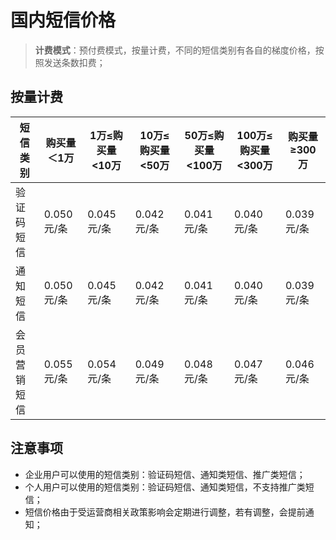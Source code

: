 # 国内短信价格



> **计费模式**：预付费模式，按量计费，不同的短信类别有各自的梯度价格，按照发送条数扣费；



## 按量计费

| 短信类别     | 购买量＜1万 | 1万≤购买量\<10万 | 10万≤购买量\<50万 | 50万≤购买量\<100万 | 100万≤购买量\<300万 | 购买量≥300万 |
| ------------ | ----------- | ---------------- | ----------------- | ------------------ | ------------------- | ------------ |
| 验证码短信   | 0.050元/条  | 0.045元/条       | 0.042元/条        | 0.041元/条         | 0.040元/条          | 0.039元/条   |
| 通知短信     | 0.050元/条  | 0.045元/条       | 0.042元/条        | 0.041元/条         | 0.040元/条          | 0.039元/条   |
| 会员营销短信 | 0.055元/条  | 0.054元/条       | 0.049元/条        | 0.048元/条         | 0.047元/条          | 0.046元/条   |



## 注意事项

- 企业用户可以使用的短信类别：验证码短信、通知类短信、推广类短信；
- 个人用户可以使用的短信类别：验证码短信、通知类短信，不支持推广类短信；
- 短信价格由于受运营商相关政策影响会定期进行调整，若有调整，会提前通知；